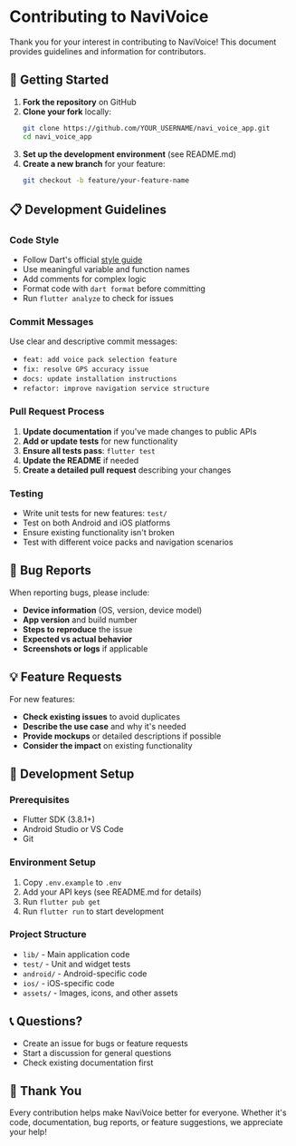 # Contributing to NaviVoice

Thank you for your interest in contributing to NaviVoice! This document provides guidelines and information for contributors.

## 🚀 Getting Started

1. **Fork the repository** on GitHub
2. **Clone your fork** locally:
   ```bash
   git clone https://github.com/YOUR_USERNAME/navi_voice_app.git
   cd navi_voice_app
   ```
3. **Set up the development environment** (see README.md)
4. **Create a new branch** for your feature:
   ```bash
   git checkout -b feature/your-feature-name
   ```

## 📋 Development Guidelines

### Code Style
- Follow Dart's official [style guide](https://dart.dev/guides/language/effective-dart/style)
- Use meaningful variable and function names
- Add comments for complex logic
- Format code with `dart format` before committing
- Run `flutter analyze` to check for issues

### Commit Messages
Use clear and descriptive commit messages:
- `feat: add voice pack selection feature`
- `fix: resolve GPS accuracy issue`
- `docs: update installation instructions`
- `refactor: improve navigation service structure`

### Pull Request Process
1. **Update documentation** if you've made changes to public APIs
2. **Add or update tests** for new functionality
3. **Ensure all tests pass**: `flutter test`
4. **Update the README** if needed
5. **Create a detailed pull request** describing your changes

### Testing
- Write unit tests for new features: `test/`
- Test on both Android and iOS platforms
- Ensure existing functionality isn't broken
- Test with different voice packs and navigation scenarios

## 🐛 Bug Reports

When reporting bugs, please include:
- **Device information** (OS, version, device model)
- **App version** and build number
- **Steps to reproduce** the issue
- **Expected vs actual behavior**
- **Screenshots or logs** if applicable

## 💡 Feature Requests

For new features:
- **Check existing issues** to avoid duplicates
- **Describe the use case** and why it's needed
- **Provide mockups** or detailed descriptions if possible
- **Consider the impact** on existing functionality

## 🔧 Development Setup

### Prerequisites
- Flutter SDK (3.8.1+)
- Android Studio or VS Code
- Git

### Environment Setup
1. Copy `.env.example` to `.env`
2. Add your API keys (see README.md for details)
3. Run `flutter pub get`
4. Run `flutter run` to start development

### Project Structure
- `lib/` - Main application code
- `test/` - Unit and widget tests
- `android/` - Android-specific code
- `ios/` - iOS-specific code
- `assets/` - Images, icons, and other assets

## 📞 Questions?

- Create an issue for bugs or feature requests
- Start a discussion for general questions
- Check existing documentation first

## 🙏 Thank You

Every contribution helps make NaviVoice better for everyone. Whether it's code, documentation, bug reports, or feature suggestions, we appreciate your help!